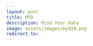 ```yaml
---
layout: post
title: MYD
description: Mind Your Data
image: assets/images/myd19.png
redirect_to: 
---
```



